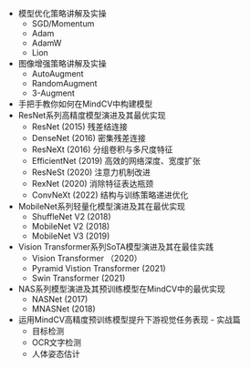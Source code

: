 
* 模型优化策略讲解及实操
    - SGD/Momentum
    - Adam
    - AdamW
    - Lion
* 图像增强策略讲解及实操
    - AutoAugment
    - RandomAugment
    - 3-Augment
* 手把手教你如何在MindCV中构建模型
* ResNet系列高精度模型演进及其最优实现
    - ResNet (2015) 残差结连接
    - DenseNet (2016) 密集残差连接
    - ResNeXt  (2016) 分组卷积与多尺度特征
    - EfficientNet (2019)  高效的网络深度、宽度扩张
    - ResNeSt  (2020)  注意力机制改进
    - RexNet   (2020) 消除特征表达瓶颈
    - ConvNeXt (2022)  结构与训练策略递进优化
* MobileNet系列轻量化模型演进及其在最优实现
    - ShuffleNet V2 (2018)
    - MobileNet V2 (2018)
    - MobileNet V3 (2019)
* Vision Transformer系列SoTA模型演进及其在最佳实践
    - Vision Transformer （2020）
    - Pyramid Vistion Transformer (2021)
    - Swin Transformer (2021)
* NAS系列模型演进及其预训练模型在MindCV中的最优实现
    - NASNet (2017)
    - MNASNet (2018)
* 运用MindCV高精度预训练模型提升下游视觉任务表现 - 实战篇
    - 目标检测
    - OCR文字检测
    - 人体姿态估计
